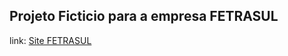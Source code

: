 ## Projeto Ficticio para a empresa FETRASUL

link: [ Site FETRASUL ](https://vitordof.github.io/ProjetoFETRASUL/ProjetoFETRASUL/)
